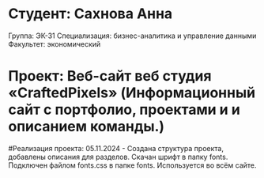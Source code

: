 # Студент: Сахнова Анна
Группа: ЭК-31
Специализация: бизнес-аналитика и управление данными
Факультет: экономический

# Проект: Веб-сайт веб студия «CraftedPixels» (Информационный сайт с портфолио, проектами и и описанием команды.)

#Реализация проекта:
05.11.2024 - Создана структура проекта, добавлены описания для разделов.
Скачан шрифт в папку fonts. Подключен файлом fonts.css в папке fonts. Используется во всём сайте.